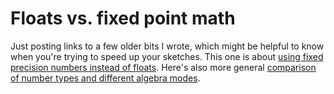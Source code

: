# Floats vs. fixed point math

Just posting links to a few older bits I wrote, which might be helpful to know
when you're trying to speed up your sketches. This one is about [using fixed
precision numbers instead of
floats](http://proce55ing.net/discourse/yabb/YaBB.cgi?board=Syntax;action=display;num=1068688302;#3).
Here's also more general [comparison of number types and different algebra
modes](http://proce55ing.net/discourse/yabb/YaBB.cgi?board=Programs;action=display;num=1067898264;#5).
